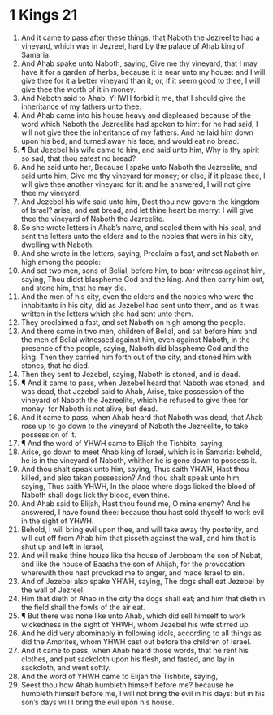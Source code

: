 ﻿# 1 Kings 21
1. And it came to pass after these things, that Naboth the Jezreelite had a vineyard, which was in Jezreel, hard by the palace of Ahab king of Samaria. 
2. And Ahab spake unto Naboth, saying, Give me thy vineyard, that I may have it for a garden of herbs, because it is near unto my house: and I will give thee for it a better vineyard than it; or, if it seem good to thee, I will give thee the worth of it in money. 
3. And Naboth said to Ahab, YHWH forbid it me, that I should give the inheritance of my fathers unto thee. 
4. And Ahab came into his house heavy and displeased because of the word which Naboth the Jezreelite had spoken to him: for he had said, I will not give thee the inheritance of my fathers. And he laid him down upon his bed, and turned away his face, and would eat no bread. 
5. ¶ But Jezebel his wife came to him, and said unto him, Why is thy spirit so sad, that thou eatest no bread? 
6. And he said unto her, Because I spake unto Naboth the Jezreelite, and said unto him, Give me thy vineyard for money; or else, if it please thee, I will give thee another vineyard for it: and he answered, I will not give thee my vineyard. 
7. And Jezebel his wife said unto him, Dost thou now govern the kingdom of Israel? arise, and eat bread, and let thine heart be merry: I will give thee the vineyard of Naboth the Jezreelite. 
8. So she wrote letters in Ahab’s name, and sealed them with his seal, and sent the letters unto the elders and to the nobles that were in his city, dwelling with Naboth. 
9. And she wrote in the letters, saying, Proclaim a fast, and set Naboth on high among the people: 
10. And set two men, sons of Belial, before him, to bear witness against him, saying, Thou didst blaspheme God and the king. And then carry him out, and stone him, that he may die. 
11. And the men of his city, even the elders and the nobles who were the inhabitants in his city, did as Jezebel had sent unto them, and as it was written in the letters which she had sent unto them. 
12. They proclaimed a fast, and set Naboth on high among the people. 
13. And there came in two men, children of Belial, and sat before him: and the men of Belial witnessed against him, even against Naboth, in the presence of the people, saying, Naboth did blaspheme God and the king. Then they carried him forth out of the city, and stoned him with stones, that he died. 
14. Then they sent to Jezebel, saying, Naboth is stoned, and is dead. 
15. ¶ And it came to pass, when Jezebel heard that Naboth was stoned, and was dead, that Jezebel said to Ahab, Arise, take possession of the vineyard of Naboth the Jezreelite, which he refused to give thee for money: for Naboth is not alive, but dead. 
16. And it came to pass, when Ahab heard that Naboth was dead, that Ahab rose up to go down to the vineyard of Naboth the Jezreelite, to take possession of it. 
17. ¶ And the word of YHWH came to Elijah the Tishbite, saying, 
18. Arise, go down to meet Ahab king of Israel, which is in Samaria: behold, he is in the vineyard of Naboth, whither he is gone down to possess it. 
19. And thou shalt speak unto him, saying, Thus saith YHWH, Hast thou killed, and also taken possession? And thou shalt speak unto him, saying, Thus saith YHWH, In the place where dogs licked the blood of Naboth shall dogs lick thy blood, even thine. 
20. And Ahab said to Elijah, Hast thou found me, O mine enemy? And he answered, I have found thee: because thou hast sold thyself to work evil in the sight of YHWH. 
21. Behold, I will bring evil upon thee, and will take away thy posterity, and will cut off from Ahab him that pisseth against the wall, and him that is shut up and left in Israel, 
22. And will make thine house like the house of Jeroboam the son of Nebat, and like the house of Baasha the son of Ahijah, for the provocation wherewith thou hast provoked me to anger, and made Israel to sin. 
23. And of Jezebel also spake YHWH, saying, The dogs shall eat Jezebel by the wall of Jezreel. 
24. Him that dieth of Ahab in the city the dogs shall eat; and him that dieth in the field shall the fowls of the air eat. 
25. ¶ But there was none like unto Ahab, which did sell himself to work wickedness in the sight of YHWH, whom Jezebel his wife stirred up. 
26. And he did very abominably in following idols, according to all things as did the Amorites, whom YHWH cast out before the children of Israel. 
27. And it came to pass, when Ahab heard those words, that he rent his clothes, and put sackcloth upon his flesh, and fasted, and lay in sackcloth, and went softly. 
28. And the word of YHWH came to Elijah the Tishbite, saying, 
29. Seest thou how Ahab humbleth himself before me? because he humbleth himself before me, I will not bring the evil in his days: but in his son’s days will I bring the evil upon his house. 
